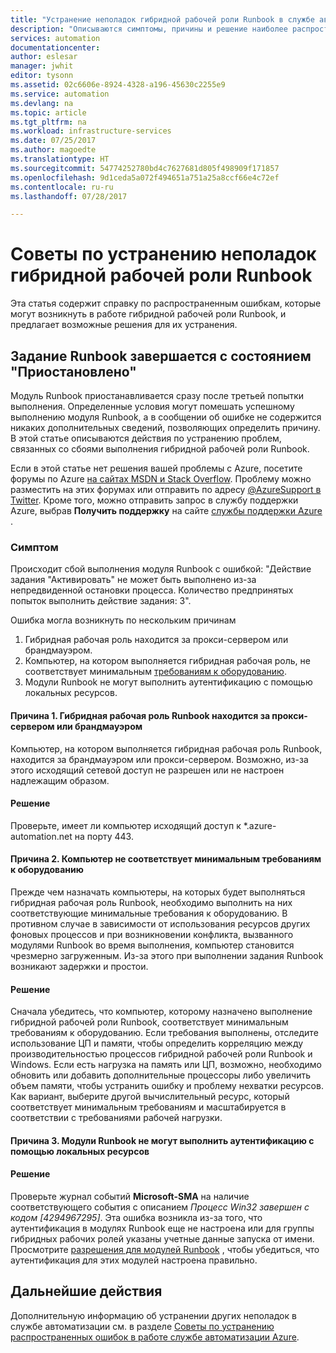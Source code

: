 ```yaml
---
title: "Устранение неполадок гибридной рабочей роли Runbook в службе автоматизации Azure | Документация Майкрософт"
description: "Описываются симптомы, причины и решение наиболее распространенных проблем гибридной рабочей роли Runbook в службе автоматизации Azure."
services: automation
documentationcenter: 
author: eslesar
manager: jwhit
editor: tysonn
ms.assetid: 02c6606e-8924-4328-a196-45630c2255e9
ms.service: automation
ms.devlang: na
ms.topic: article
ms.tgt_pltfrm: na
ms.workload: infrastructure-services
ms.date: 07/25/2017
ms.author: magoedte
ms.translationtype: HT
ms.sourcegitcommit: 54774252780bd4c7627681d805f498909f171857
ms.openlocfilehash: 9d1ceda5a072f494651a751a25a8ccf66e4c72ef
ms.contentlocale: ru-ru
ms.lasthandoff: 07/28/2017

---
```


# <a name="troubleshooting-tips-for-hybrid-runbook-worker"></a>Советы по устранению неполадок гибридной рабочей роли Runbook

Эта статья содержит справку по распространенным ошибкам, которые могут возникнуть в работе гибридной рабочей роли Runbook, и предлагает возможные решения для их устранения.

## <a name="a-runbook-job-terminates-with-a-status-of-suspended"></a>Задание Runbook завершается с состоянием "Приостановлено"

Модуль Runbook приостанавливается сразу после третьей попытки выполнения. Определенные условия могут помешать успешному выполнению модуля Runbook, а в сообщении об ошибке не содержится никаких дополнительных сведений, позволяющих определить причину. В этой статье описываются действия по устранению проблем, связанных со сбоями выполнения гибридной рабочей роли Runbook.

Если в этой статье нет решения вашей проблемы с Azure, посетите форумы по Azure [на сайтах MSDN и Stack Overflow](https://azure.microsoft.com/support/forums/). Проблему можно разместить на этих форумах или отправить по адресу [@AzureSupport в Twitter](https://twitter.com/AzureSupport). Кроме того, можно отправить запрос в службу поддержки Azure, выбрав **Получить поддержку** на сайте [службы поддержки Azure](https://azure.microsoft.com/support/options/) .

### <a name="symptom"></a>Симптом
Происходит сбой выполнения модуля Runbook с ошибкой: "Действие задания "Активировать" не может быть выполнено из-за непредвиденной остановки процесса. Количество предпринятых попыток выполнить действие задания: 3".

Ошибка могла возникнуть по нескольким причинам 

1. Гибридная рабочая роль находится за прокси-сервером или брандмауэром.
2. Компьютер, на котором выполняется гибридная рабочая роль, не соответствует минимальным [требованиям к оборудованию](automation-offering-get-started.md#hybrid-runbook-worker).  
3. Модули Runbook не могут выполнить аутентификацию с помощью локальных ресурсов.

#### <a name="cause-1-hybrid-runbook-worker-is-behind-proxy-or-firewall"></a>Причина 1. Гибридная рабочая роль Runbook находится за прокси-сервером или брандмауэром
Компьютер, на котором выполняется гибридная рабочая роль Runbook, находится за брандмауэром или прокси-сервером. Возможно, из-за этого исходящий сетевой доступ не разрешен или не настроен надлежащим образом.

#### <a name="solution"></a>Решение
Проверьте, имеет ли компьютер исходящий доступ к *.azure-automation.net на порту 443. 

#### <a name="cause-2-computer-has-less-than-minimum-hardware-requirements"></a>Причина 2. Компьютер не соответствует минимальным требованиям к оборудованию
Прежде чем назначать компьютеры, на которых будет выполняться гибридная рабочая роль Runbook, необходимо выполнить на них соответствующие минимальные требования к оборудованию. В противном случае в зависимости от использования ресурсов других фоновых процессов и при возникновении конфликта, вызванного модулями Runbook во время выполнения, компьютер становится чрезмерно загруженным. Из-за этого при выполнении задания Runbook возникают задержки и простои. 

#### <a name="solution"></a>Решение
Сначала убедитесь, что компьютер, которому назначено выполнение гибридной рабочей роли Runbook, соответствует минимальным требованиям к оборудованию.  Если требования выполнены, отследите использование ЦП и памяти, чтобы определить корреляцию между производительностью процессов гибридной рабочей роли Runbook и Windows.  Если есть нагрузка на память или ЦП, возможно, необходимо обновить или добавить дополнительные процессоры либо увеличить объем памяти, чтобы устранить ошибку и проблему нехватки ресурсов. Как вариант, выберите другой вычислительный ресурс, который соответствует минимальным требованиям и масштабируется в соответствии с требованиями рабочей нагрузки.         

#### <a name="cause-3-runbooks-cannot-authenticate-with-local-resources"></a>Причина 3. Модули Runbook не могут выполнить аутентификацию с помощью локальных ресурсов

#### <a name="solution"></a>Решение
Проверьте журнал событий **Microsoft-SMA** на наличие соответствующего события с описанием *Процесс Win32 завершен с кодом [4294967295]*.  Эта ошибка возникла из-за того, что аутентификация в модулях Runbook еще не настроена или для группы гибридных рабочих ролей указаны учетные данные запуска от имени.  Просмотрите [разрешения для модулей Runbook](automation-hrw-run-runbooks.md#runbook-permissions) , чтобы убедиться, что аутентификация для этих модулей настроена правильно.  

## <a name="next-steps"></a>Дальнейшие действия

Дополнительную информацию об устранении других неполадок в службе автоматизации см. в разделе [Советы по устранению распространенных ошибок в работе службе автоматизации Azure](automation-troubleshooting-automation-errors.md). 
